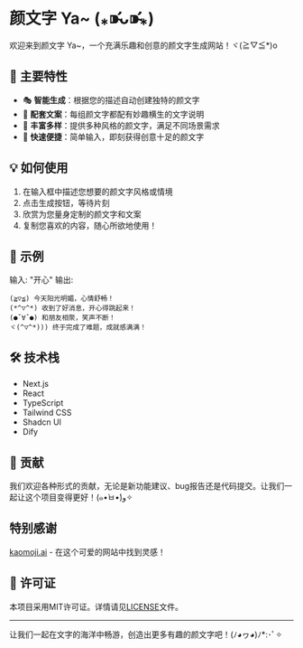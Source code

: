 # 颜文字 Ya~ (⁎⁍̴̛ᴗ⁍̴̛⁎)

欢迎来到颜文字 Ya~，一个充满乐趣和创意的颜文字生成网站！ヾ(≧▽≦*)o

## 🌟 主要特性

- 🎭 **智能生成**：根据您的描述自动创建独特的颜文字
- 📝 **配套文案**：每组颜文字都配有妙趣横生的文字说明
- 🌈 **丰富多样**：提供多种风格的颜文字，满足不同场景需求
- 🚀 **快速便捷**：简单输入，即刻获得创意十足的颜文字

## 💡 如何使用

1. 在输入框中描述您想要的颜文字风格或情境
2. 点击生成按钮，等待片刻
3. 欣赏为您量身定制的颜文字和文案
4. 复制您喜欢的内容，随心所欲地使用！

## 🎨 示例

输入: "开心"
输出:

```
(≧▽≦) 今天阳光明媚，心情舒畅！
(*^▽^*) 收到了好消息，开心得跳起来！
(●ˇ∀ˇ●) 和朋友相聚，笑声不断！
ヾ(^▽^*))) 终于完成了难题，成就感满满！
```

## 🛠️ 技术栈

- Next.js
- React
- TypeScript
- Tailwind CSS
- Shadcn UI
- Dify

## 🤝 贡献

我们欢迎各种形式的贡献，无论是新功能建议、bug报告还是代码提交。让我们一起让这个项目变得更好！(๑•̀ㅂ•́)و✧

## 特别感谢

[kaomoji.ai](https://kaomoji.ai/zh) - 在这个可爱的网站中找到灵感！

## 📜 许可证

本项目采用MIT许可证。详情请见[LICENSE](LICENSE)文件。

---

让我们一起在文字的海洋中畅游，创造出更多有趣的颜文字吧！(ﾉ◕ヮ◕)ﾉ*:･ﾟ✧
